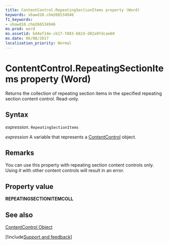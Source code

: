 ```yaml
---
title: ContentControl.RepeatingSectionItems property (Word)
keywords: vbawd10.chm266534946
f1_keywords:
- vbawd10.chm266534946
ms.prod: word
ms.assetid: bd4ef14e-cb17-f883-682d-d02a9fdcae60
ms.date: 06/08/2017
localization_priority: Normal
---
```



# ContentControl.RepeatingSectionItems property (Word)

Returns the collection of repeating section items in the specified repeating section content control. Read-only.


## Syntax

_expression_. `RepeatingSectionItems`

_expression_ A variable that represents a [ContentControl](./Word.ContentControl.md) object.


## Remarks

You can use this property with repeating section content controls only. Using it with other content controls will result in an error.


## Property value

 **REPEATINGSECTIONITEMCOLL**


## See also


[ContentControl Object](Word.ContentControl.md)

[!include[Support and feedback](~/includes/feedback-boilerplate.md)]